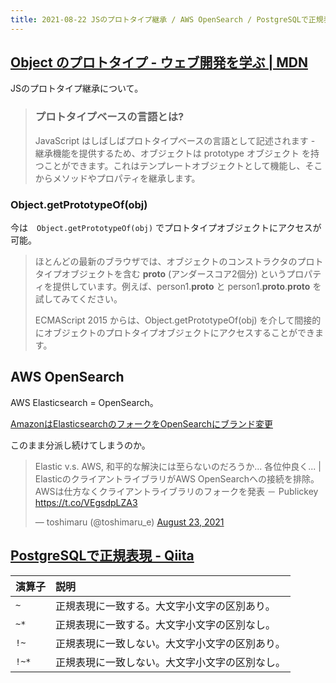 ```yaml
---
title: 2021-08-22 JSのプロトタイプ継承 / AWS OpenSearch / PostgreSQLで正規表現
---
```


## [Object のプロトタイプ - ウェブ開発を学ぶ | MDN](https://developer.mozilla.org/ja/docs/Learn/JavaScript/Objects/Object_prototypes)

JSのプロトタイプ継承について。

> ### プロトタイプベースの言語とは?
> JavaScript はしばしばプロトタイプベースの言語として記述されます - 継承機能を提供するため、オブジェクトは prototype オブジェクト を持つことができます。これはテンプレートオブジェクトとして機能し、そこからメソッドやプロパティを継承します。

### Object.getPrototypeOf(obj)

今は　`Object.getPrototypeOf(obj)` でプロトタイプオブジェクトにアクセスが可能。

> ほとんどの最新のブラウザでは、オブジェクトのコンストラクタのプロトタイプオブジェクトを含む __proto__ (アンダースコア2個分) というプロパティを提供しています。例えば、person1.__proto__ と person1.__proto__.__proto__ を試してみてください。
>
> ECMAScript 2015 からは、Object.getPrototypeOf(obj) を介して間接的にオブジェクトのプロトタイプオブジェクトにアクセスすることができます。

## AWS OpenSearch

AWS Elasticsearch = OpenSearch。

[AmazonはElasticsearchのフォークをOpenSearchにブランド変更](https://www.infoq.com/jp/news/2021/05/amazon-opensearch/)

このまま分派し続けてしまうのか。

<blockquote class="twitter-tweet"><p lang="ja" dir="ltr">Elastic v.s. AWS, 和平的な解決には至らないのだろうか... 各位仲良く... | ElasticのクライアントライブラリがAWS OpenSearchへの接続を排除。AWSは仕方なくクライアントライブラリのフォークを発表 － Publickey <a href="https://t.co/VEgsdpLZA3">https://t.co/VEgsdpLZA3</a></p>&mdash; toshimaru (@toshimaru_e) <a href="https://twitter.com/toshimaru_e/status/1429642950376521737?ref_src=twsrc%5Etfw">August 23, 2021</a></blockquote> <script async src="https://platform.twitter.com/widgets.js" charset="utf-8"></script>

## [PostgreSQLで正規表現 - Qiita](https://qiita.com/y_ito/items/a0fb46a618b0316617c8)

|演算子|説明 |
|:-----------|:-----------|
| `~` | 正規表現に一致する。大文字小文字の区別あり。|
| `~*` | 正規表現に一致する。大文字小文字の区別なし。|
| `!~` | 正規表現に一致しない。大文字小文字の区別あり。|
| `!~*` | 正規表現に一致しない。大文字小文字の区別なし。|

